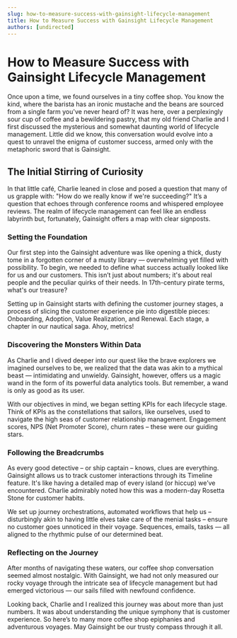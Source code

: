 ```yaml
---
slug: how-to-measure-success-with-gainsight-lifecycle-management
title: How to Measure Success with Gainsight Lifecycle Management
authors: [undirected]
---
```



# How to Measure Success with Gainsight Lifecycle Management

Once upon a time, we found ourselves in a tiny coffee shop. You know the kind, where the barista has an ironic mustache and the beans are sourced from a single farm you've never heard of? It was here, over a perplexingly sour cup of coffee and a bewildering pastry, that my old friend Charlie and I first discussed the mysterious and somewhat daunting world of lifecycle management. Little did we know, this conversation would evolve into a quest to unravel the enigma of customer success, armed only with the metaphoric sword that is Gainsight.

## The Initial Stirring of Curiosity

In that little café, Charlie leaned in close and posed a question that many of us grapple with: "How do we really know if we're succeeding?" It’s a question that echoes through conference rooms and whispered employee reviews. The realm of lifecycle management can feel like an endless labyrinth but, fortunately, Gainsight offers a map with clear signposts.

### Setting the Foundation 

Our first step into the Gainsight adventure was like opening a thick, dusty tome in a forgotten corner of a musty library — overwhelming yet filled with possibility. To begin, we needed to define what success actually looked like for us and our customers. This isn’t just about numbers; it's about real people and the peculiar quirks of their needs. In 17th-century pirate terms, what's our treasure?

Setting up in Gainsight starts with defining the customer journey stages, a process of slicing the customer experience pie into digestible pieces: Onboarding, Adoption, Value Realization, and Renewal. Each stage, a chapter in our nautical saga. Ahoy, metrics!

### Discovering the Monsters Within Data

As Charlie and I dived deeper into our quest like the brave explorers we imagined ourselves to be, we realized that the data was akin to a mythical beast — intimidating and unwieldy. Gainsight, however, offers us a magic wand in the form of its powerful data analytics tools. But remember, a wand is only as good as its user.

With our objectives in mind, we began setting KPIs for each lifecycle stage. Think of KPIs as the constellations that sailors, like ourselves, used to navigate the high seas of customer relationship management. Engagement scores, NPS (Net Promoter Score), churn rates – these were our guiding stars.

### Following the Breadcrumbs

As every good detective – or ship captain – knows, clues are everything. Gainsight allows us to track customer interactions through its Timeline feature. It's like having a detailed map of every island (or hiccup) we’ve encountered. Charlie admirably noted how this was a modern-day Rosetta Stone for customer habits.

We set up journey orchestrations, automated workflows that help us – disturbingly akin to having little elves take care of the menial tasks – ensure no customer goes unnoticed in their voyage. Sequences, emails, tasks — all aligned to the rhythmic pulse of our determined beat.

### Reflecting on the Journey

After months of navigating these waters, our coffee shop conversation seemed almost nostalgic. With Gainsight, we had not only measured our rocky voyage through the intricate sea of lifecycle management but had emerged victorious — our sails filled with newfound confidence.

Looking back, Charlie and I realized this journey was about more than just numbers. It was about understanding the unique symphony that is customer experience. So here’s to many more coffee shop epiphanies and adventurous voyages. May Gainsight be our trusty compass through it all.

